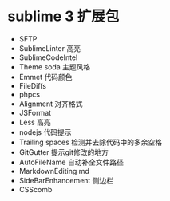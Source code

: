 # sublime 3 扩展包

* SFTP
* SublimeLinter 高亮
* SublimeCodeIntel
* Theme soda 主题风格
* Emmet 代码颜色
* FileDiffs
* phpcs
* Alignment 对齐格式
* JSFormat
* Less 高亮
* nodejs 代码提示
* Trailing spaces 检测并去除代码中的多余空格
* GitGutter 提示git修改的地方
* AutoFileName 自动补全文件路径
* MarkdownEditing md
* SideBarEnhancement 侧边栏
* CSScomb
